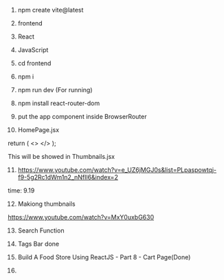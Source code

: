 1) npm create vite@latest
2) frontend
3) React
4) JavaScript
5) cd frontend
6) npm i
7) npm run dev (For running)
8) npm install react-router-dom
9) put the app component inside BrowserRouter

10) HomePage.jsx

return (
    <>
      <Thumbnails foods={foods}/>
    </>
  );

This will be showed in Thumbnails.jsx

11) https://www.youtube.com/watch?v=e_UZ6jMGJ0s&list=PLpaspowtqj-f9-5g2Rc1dWm1n2_nNfIl6&index=2

time: 9.19

12) Makiong thumbnails 

https://www.youtube.com/watch?v=MxY0uxbG630

13) Search Function 

14) Tags Bar done

15) Build A Food Store Using ReactJS - Part 8 - Cart Page(Done)

16)

